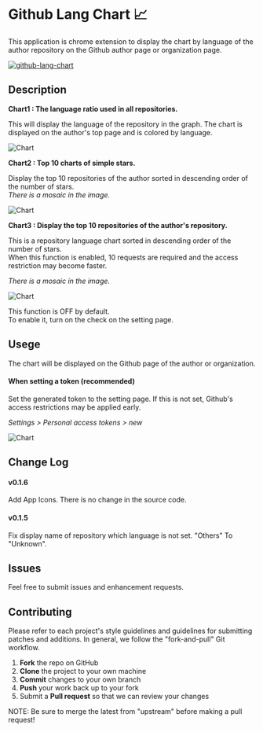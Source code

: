 # Github Lang Chart :chart_with_upwards_trend: 

This application is chrome extension to display the chart by language of the author repository on the Github author page or organization page.

[![github-lang-chart](https://developer.chrome.com/webstore/images/ChromeWebStore_Badge_v2_206x58.png)](https://chrome.google.com/webstore/detail/github-lang-chart/bhbliijbfmmbpgeiphaidlendgdmkkjn)

## Description

**Chart1 : The language ratio used in all repositories.**

This will display the language of the repository in the graph.
The chart is displayed on the author's top page and is colored by language.

![Chart](http://i.imgur.com/JVQpFWI.jpg "Chart")

**Chart2 : Top 10 charts of simple stars.**

Display the top 10 repositories of the author sorted in descending order of the number of stars.  
*There is a mosaic in the image.*

![Chart](http://i.imgur.com/LzzCLuy.jpg "Chart")

**Chart3 : Display the top 10 repositories of the author's repository.**

This is a repository language chart sorted in descending order of the number of stars.  
When this function is enabled, 10 requests are required and the access restriction may become faster.  

*There is a mosaic in the image.*

![Chart](http://i.imgur.com/izuUkPV.jpg "Chart")

This function is OFF by default.  
To enable it, turn on the check on the setting page.

Usege
-----
The chart will be displayed on the Github page of the author or organization.

#### When setting a token (recommended)

Set the generated token to the setting page.
If this is not set, Github's access restrictions may be applied early.

*Settings > Personal access tokens > new*

![Chart](http://i.imgur.com/t96kyc6.png "Chart")

Change Log
----------

#### v0.1.6

Add App Icons.
There is no change in the source code.

#### v0.1.5

Fix display name of repository which language is not set.
"Others" To "Unknown".

Issues
------

Feel free to submit issues and enhancement requests.

Contributing
------------

Please refer to each project's style guidelines and guidelines for submitting patches and additions. In general, we follow the "fork-and-pull" Git workflow.

 1. **Fork** the repo on GitHub
 2. **Clone** the project to your own machine
 3. **Commit** changes to your own branch
 4. **Push** your work back up to your fork
 5. Submit a **Pull request** so that we can review your changes

NOTE: Be sure to merge the latest from "upstream" before making a pull request!

